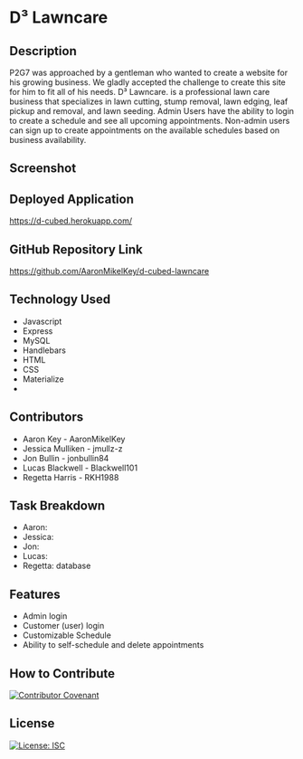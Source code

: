 # D³ Lawncare

## Description

P2G7 was approached by a gentleman who wanted to create a website for his growing business. We gladly accepted the challenge to create this site for him to fit all of his needs. D³ Lawncare. is a professional lawn care business that specializes in lawn cutting, stump removal, lawn edging, leaf pickup and removal, and lawn seeding. Admin Users have the ability to login to create a schedule and see all upcoming appointments. Non-admin users can sign up to create appointments on the available schedules based on business availability. 

## Screenshot

## Deployed Application
https://d-cubed.herokuapp.com/

## GitHub Repository Link
https://github.com/AaronMikelKey/d-cubed-lawncare

## Technology Used
- Javascript
- Express
- MySQL
- Handlebars
- HTML
- CSS
- Materialize
- 

## Contributors
- Aaron Key - AaronMikelKey
- Jessica Mulliken - jmullz-z
- Jon Bullin - jonbullin84
- Lucas Blackwell - Blackwell101
- Regetta Harris - RKH1988

## Task Breakdown
- Aaron: 
- Jessica: 
- Jon:
- Lucas: 
- Regetta: database


## Features
- Admin login
- Customer (user) login
- Customizable Schedule
- Ability to self-schedule and delete appointments

## How to Contribute
[![Contributor Covenant](https://img.shields.io/badge/Contributor%20Covenant-2.1-4baaaa.svg)](https://www.contributor-covenant.org/version/2/1/code_of_conduct/)

## License
[![License: ISC](https://img.shields.io/badge/License-ISC-blue.svg)](https://opensource.org/licenses/ISC)

